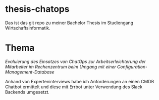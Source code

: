 # thesis-chatops
Das ist das git repo zu meiner Bachelor Thesis im Studiengang Wirtschaftsinformatik.


# Thema
_Evaluierung des Einsatzes von ChatOps zur Arbeitserleichterung der Mitarbeiter im Rechenzentrum beim Umgang mit einer Configuration-Management-Database_

Anhand von Experteninterviews habe ich Anforderungen an einen CMDB Chatbot ermittelt und diese mit Errbot unter Verwendung des Slack Backends umgesetzt.
